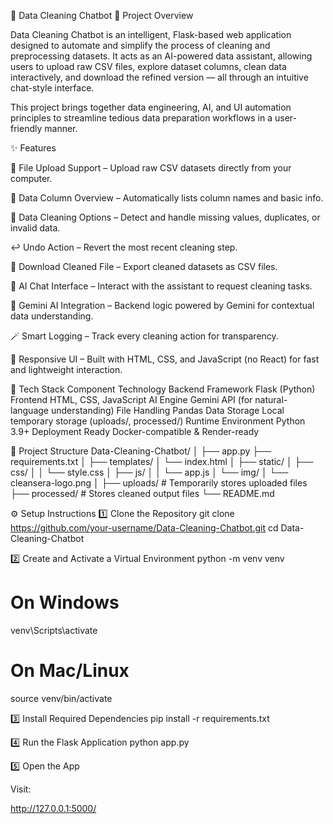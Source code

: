🧹 Data Cleaning Chatbot
🧭 Project Overview

Data Cleaning Chatbot is an intelligent, Flask-based web application designed to automate and simplify the process of cleaning and preprocessing datasets.
It acts as an AI-powered data assistant, allowing users to upload raw CSV files, explore dataset columns, clean data interactively, and download the refined version — all through an intuitive chat-style interface.

This project brings together data engineering, AI, and UI automation principles to streamline tedious data preparation workflows in a user-friendly manner.

✨ Features

📂 File Upload Support – Upload raw CSV datasets directly from your computer.

🧮 Data Column Overview – Automatically lists column names and basic info.

🧹 Data Cleaning Options – Detect and handle missing values, duplicates, or invalid data.

↩️ Undo Action – Revert the most recent cleaning step.

💾 Download Cleaned File – Export cleaned datasets as CSV files.

💬 AI Chat Interface – Interact with the assistant to request cleaning tasks.

🧠 Gemini AI Integration – Backend logic powered by Gemini for contextual data understanding.

🪄 Smart Logging – Track every cleaning action for transparency.

🧱 Responsive UI – Built with HTML, CSS, and JavaScript (no React) for fast and lightweight interaction.

🧠 Tech Stack
Component	Technology
Backend Framework	Flask (Python)
Frontend	HTML, CSS, JavaScript
AI Engine	Gemini API (for natural-language understanding)
File Handling	Pandas
Data Storage	Local temporary storage (uploads/, processed/)
Runtime Environment	Python 3.9+
Deployment Ready	Docker-compatible & Render-ready

🧱 Project Structure
Data-Cleaning-Chatbot/
│
├── app.py
├── requirements.txt
│
├── templates/
│   └── index.html
│
├── static/
│   ├── css/
│   │   └── style.css
│   ├── js/
│   │   └── app.js
│   └── img/
│       └── cleansera-logo.png
│
├── uploads/                # Temporarily stores uploaded files
├── processed/              # Stores cleaned output files
└── README.md

⚙️ Setup Instructions
1️⃣ Clone the Repository
git clone https://github.com/your-username/Data-Cleaning-Chatbot.git
cd Data-Cleaning-Chatbot

2️⃣ Create and Activate a Virtual Environment
python -m venv venv
# On Windows
venv\Scripts\activate
# On Mac/Linux
source venv/bin/activate

3️⃣ Install Required Dependencies
pip install -r requirements.txt

4️⃣ Run the Flask Application
python app.py

5️⃣ Open the App

Visit:

http://127.0.0.1:5000/
